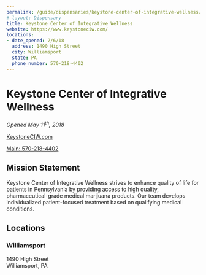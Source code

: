 ```yaml
---
permalink: /guide/dispensaries/keystone-center-of-integrative-wellness/
# layout: Dispensary
title: Keystone Center of Integrative Wellness
website: https://www.keystoneciw.com/
locations:
- date_opened: 7/6/18
  address: 1490 High Street
  city: Williamsport
  state: PA
  phone_number: 570-218-4402
---
```



# Keystone Center of Integrative Wellness
*Opened May 11<sup>th</sup>, 2018*

[KeystoneCIW.com <i class="fas fa-globe float-right"></i>](https://www.keystoneciw.com/)

[Main: 570-218-4402 <i class="fas fa-phone float-right"></i>](tel:570-218-4402)

## Mission Statement
Keystone Center of Integrative Wellness strives to enhance quality of life for patients in Pennsylvania by providing access to high quality, pharmaceutical-grade medical marijuana products. Our team develops individualized patient-focused treatment based on qualifying medical conditions.


## Locations <i class="fas fa-map-marked-alt float-right"></i>
### Williamsport
1490 High Street<br>
Williamsport, PA


